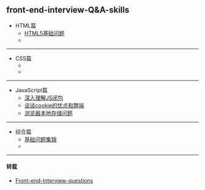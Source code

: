 ## front-end-interview-Q&A-skills  
* HTML篇  
  * [HTML5基础问题](https://github.com/wumengsheng/front-end-interview/blob/master/HTML%20and%20HTML5基础问题.md#)  
  * 
  
---

* CSS篇  
  * []()  
  * 
  
---

* JavaScript篇  
  * [深入理解JS闭包](https://github.com/wumengsheng/front-end-interview/blob/master/深入理解JS闭包.md)   
  * [谈谈cookie的优点和弊端](https://github.com/wumengsheng/front-end-interview/blob/master/谈谈cookie的优点和弊端.md)  
  * [浏览器本地存储问题](https://github.com/wumengsheng/front-end-interview/blob/master/浏览器本地存储问题.md)  
  
---
* 综合篇  
  * [基础问题集锦](https://github.com/wumengsheng/front-end-interview/blob/master/综合篇.md)
  * 
  
---
#### 转载  
* [Front-end-Interview-questions](https://github.com/wumengsheng/Front-end-Interview-questions)
